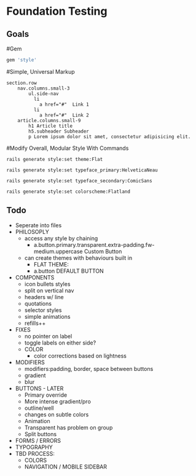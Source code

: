 Foundation Testing
==================

Goals
-----

#Gem
```ruby
gem 'style'
```

#Simple, Universal Markup
```slim
section.row
	nav.columns.small-3
		ul.side-nav
		  li
		    a href="#"  Link 1
		  li
		    a href="#"  Link 2
	article.columns.small-9
		h1 Article title
		h5.subheader Subheader
		p Lorem ipsum dolor sit amet, consectetur adipisicing elit.
```

#Modify Overall, Modular Style With Commands
```console
rails generate style:set theme:Flat
```

```console
rails generate style:set typeface_primary:HelveticaNeau
```

```console
rails generate style:set typeface_secondary:ComicSans
```

```console
rails generate style:set colorscheme:Flatland
```


Todo
----

* Seperate into files
* PHILOSOPLY
	* access any style by chaining
		* a.button.primary.transparent.extra-padding.fw-medium.uppercase Custom Button
	* can create themes with behaviours built in
		* FLAT THEME:
		* a.button DEFAULT BUTTON
* COMPONENTS
	* icon bullets styles
	* split on vertical nav
	* headers w/ line
	* quotations
	* selector styles
	* simple animations
	* refills++
* FIXES
	* no pointer on label
	* toggle labels on either side?
	* COLOR
		* color corrections based on lightness
* MODIFIERS
	* modifiers:padding, border, space between buttons
	* gradient
	* blur
* BUTTONS - LATER
	* Primary override
	* More intense gradient/pro
	* outline/well
	* changes on subtle colors
	* Animation
	* Transparent has problem on group
	* Split buttons
* FORMS / ERRORS
* TYPOGRAPHY
* TBD PROCESS:
	* COLORS
	* NAVIGATION / MOBILE SIDEBAR
